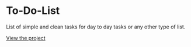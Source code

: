 # To-Do-List

List of simple and clean tasks for day to day tasks or any other type of list.

[View the project](https://mauriciomutte.github.io/To-Do-List/)
